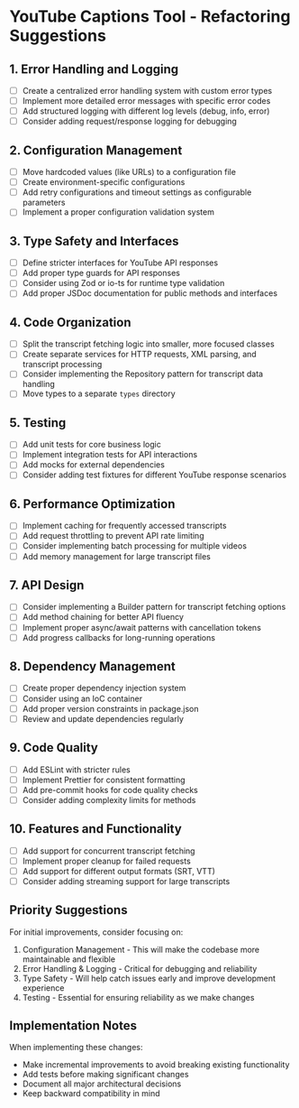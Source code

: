# YouTube Captions Tool - Refactoring Suggestions

## 1. Error Handling and Logging
- [ ] Create a centralized error handling system with custom error types
- [ ] Implement more detailed error messages with specific error codes
- [ ] Add structured logging with different log levels (debug, info, error)
- [ ] Consider adding request/response logging for debugging

## 2. Configuration Management
- [ ] Move hardcoded values (like URLs) to a configuration file
- [ ] Create environment-specific configurations
- [ ] Add retry configurations and timeout settings as configurable parameters
- [ ] Implement a proper configuration validation system

## 3. Type Safety and Interfaces
- [ ] Define stricter interfaces for YouTube API responses
- [ ] Add proper type guards for API responses
- [ ] Consider using Zod or io-ts for runtime type validation
- [ ] Add proper JSDoc documentation for public methods and interfaces

## 4. Code Organization
- [ ] Split the transcript fetching logic into smaller, more focused classes
- [ ] Create separate services for HTTP requests, XML parsing, and transcript processing
- [ ] Consider implementing the Repository pattern for transcript data handling
- [ ] Move types to a separate `types` directory

## 5. Testing
- [ ] Add unit tests for core business logic
- [ ] Implement integration tests for API interactions
- [ ] Add mocks for external dependencies
- [ ] Consider adding test fixtures for different YouTube response scenarios

## 6. Performance Optimization
- [ ] Implement caching for frequently accessed transcripts
- [ ] Add request throttling to prevent API rate limiting
- [ ] Consider implementing batch processing for multiple videos
- [ ] Add memory management for large transcript files

## 7. API Design
- [ ] Consider implementing a Builder pattern for transcript fetching options
- [ ] Add method chaining for better API fluency
- [ ] Implement proper async/await patterns with cancellation tokens
- [ ] Add progress callbacks for long-running operations

## 8. Dependency Management
- [ ] Create proper dependency injection system
- [ ] Consider using an IoC container
- [ ] Add proper version constraints in package.json
- [ ] Review and update dependencies regularly

## 9. Code Quality
- [ ] Add ESLint with stricter rules
- [ ] Implement Prettier for consistent formatting
- [ ] Add pre-commit hooks for code quality checks
- [ ] Consider adding complexity limits for methods

## 10. Features and Functionality
- [ ] Add support for concurrent transcript fetching
- [ ] Implement proper cleanup for failed requests
- [ ] Add support for different output formats (SRT, VTT)
- [ ] Consider adding streaming support for large transcripts

## Priority Suggestions

For initial improvements, consider focusing on:

1. Configuration Management - This will make the codebase more maintainable and flexible
2. Error Handling & Logging - Critical for debugging and reliability
3. Type Safety - Will help catch issues early and improve development experience
4. Testing - Essential for ensuring reliability as we make changes

## Implementation Notes

When implementing these changes:
- Make incremental improvements to avoid breaking existing functionality
- Add tests before making significant changes
- Document all major architectural decisions
- Keep backward compatibility in mind
